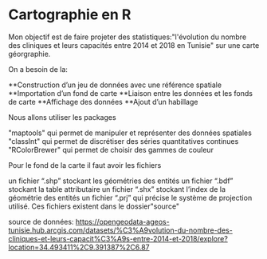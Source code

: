 # Cartographie en R

Mon objectif est de faire projeter des statistiques:"l'évolution du nombre des cliniques et leurs capacités entre 2014 et 2018 en Tunisie" sur une carte géorgraphie.

On a besoin de la:

**Construction d’un jeu de données avec une référence spatiale
**Importation d’un fond de carte
**Liaison entre les données et les fonds de carte
**Affichage des données
**Ajout d’un habillage

Nous allons utiliser les packages

"maptools" qui permet de manipuler et représenter des données spatiales
"classInt" qui permet de discrétiser des séries quantitatives continues
"RColorBrewer" qui permet de choisir des gammes de couleur

Pour le fond de la carte il faut avoir les fichiers

un fichier “.shp” stockant les géométries des entités
un fichier “.bdf” stockant la table attributaire
un fichier “.shx” stockant l’index de la géométrie des entités
un fichier “.prj” qui précise le système de projection utilisé.
Ces fichiers existent dans le dossier"source"

source de données:
https://opengeodata-ageos-tunisie.hub.arcgis.com/datasets/%C3%A9volution-du-nombre-des-cliniques-et-leurs-capacit%C3%A9s-entre-2014-et-2018/explore?location=34.493411%2C9.391387%2C6.87
